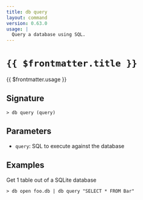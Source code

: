 ```yaml
---
title: db query
layout: command
version: 0.63.0
usage: |
  Query a database using SQL.
---
```


# `{{ $frontmatter.title }}`

<div style='white-space: pre-wrap;'>{{ $frontmatter.usage }}</div>

## Signature

```> db query (query)```

## Parameters

 -  `query`: SQL to execute against the database

## Examples

Get 1 table out of a SQLite database
```shell
> db open foo.db | db query "SELECT * FROM Bar"
```
